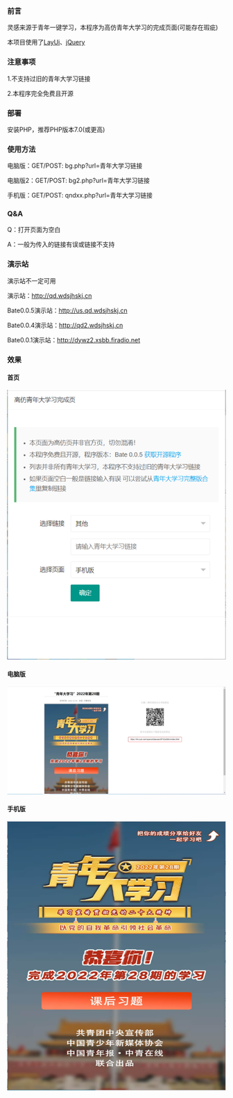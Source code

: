 ### 前言
灵感来源于青年一键学习，本程序为高仿青年大学习的完成页面(可能存在瑕疵)

本项目使用了[LayUi](https://layuion.com/)、[jQuery](https://jquery.com)

### 注意事项
1.不支持过旧的青年大学习链接

2.本程序完全免费且开源

### 部署
安装PHP，推荐PHP版本7.0(或更高)

### 使用方法
电脑版：GET/POST: bg.php?url=青年大学习链接

电脑版2：GET/POST: bg2.php?url=青年大学习链接

手机版：GET/POST: qndxx.php?url=青年大学习链接

### Q&A
Q：打开页面为空白

A：一般为传入的链接有误或链接不支持

### 演示站
演示站不一定可用

演示站：http://qd.wdsjhskj.cn

Bate0.0.5演示站：http://us.qd.wdsjhskj.cn

Bate0.0.4演示站：http://qd2.wdsjhskj.cn

Bate0.0.1演示站：http://dywz2.xsbb.firadio.net

### 效果

#### 首页
![](https://raw.githubusercontent.com/xsbb666/qndxx/main/image/main.png)

#### 电脑版
![](https://github.com/xsbb666/qndxx/blob/main/image/pc2.png?raw=true)

#### 手机版
![](https://github.com/xsbb666/qndxx/blob/main/image/mobile.png?raw=true)
